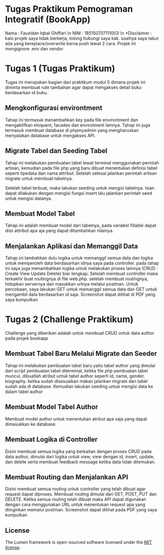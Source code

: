 # Tugas Praktikum Pemograman Integratif (BookApp)
Nama : Fauzidan Iqbal Ghiffari \n
NIM  : 185150707111003 \n
*Disclaimer : kalo projek saya tidak berkerja, tolong hubungi saya kak. soalnya saya takut ada yang kereplace/overwrite karna push lewat 2 cara. Projek ini mengignore .env dan vendor

# Tugas 1 (Tugas Praktikum)
Tugas ini merupakan bagian dari praktikum modul 5 dimana projek ini diminta membuat rute tambahan agar dapat mengakses detail buku berdasarkan id buku.

## Mengkonfigurasi environtment
Tahap ini termasuk menambahkan key pada file environtment dan mengaktifkan eloquent, facades dan envirotment lainnya. Tahap ini juga termasuk membuat database di phpmyadmin yang mengharuskan menyalakan database untuk mengakses API.

## Migrate Tabel dan Seeding Tabel
Tahap ini melakukan pembuatan tabel lewat terminal menggunakan perintah artisan, kemudian pada file php yang baru dibuat menentukan definisi tabel seperti tipedata dan nama attribut. Setelah selesai jalankan perintah artisan migrate untuk membuat tabelnya.

Setelah tabel terbuat, maka lakukan seeding untuk mengisi tabelnya. Isian dapat dilakukan dengan mengisi fungsi insert lalu jalankan perintah seed untuk mengisi datanya.

## Membuat Model Tabel
Tahap ini adalah membuat model dari tabelnya, pada variabel fillable dapat diisi attribut apa aja yang dapat ditambahkan nilainya.

## Menjalankan Aplikasi dan Memanggil Data
Tahap ini tambahkan dulu logika untuk memanggil semua data dan logika untuk memperoleh data berdasarkan idnya saya pada controller. pada tahap ini saya juga menambahkan logika untuk melakukan proses lainnya (CRUD : Create View Update Delete) biar lengkap. Setelah membuat controller maka terkakhir buat routingnya di file web.php. setelah membuat routingnya, hidupkan servernya dan masukkan urlnya melalui postman. Untuk percobaan, saya lakukan GET untuk memanggil semua data dan GET untuk mengambil data berdasarkan id saja. Screenshot dapat dilihat di PDF yang saya kumpulkan

# Tugas 2 (Challenge Praktikum)
Challenge yang diberikan adalah untuk membuat CRUD untuk data author pada projek bookapp

## Membuat Tabel Baru Melalui Migrate dan Seeder
Tahap ini melakukan pembuatan tabel baru yaitu tabel author yang dimulai dari script pembuatan tabel diterminal, ketika file php pembuatan tabel muncul, dibuatlah atribut untuk tabel author seperti id, name, gender, biography. ketika sudah disesuaikan makan jalankan migrate dan tabel sudah ada di database. Kemudian lakukan seeding untuk mengisi data ke dalam tabel author

## Membuat Model Tabel Author
Membuat model author untuk menentukan atribut apa saja yang dapat dimasukkan ke database.

## Membuat Logika di Controller
Disini membuat semua logika yang berkaitan dengan proses CRUD pada data author, dimulai dari logika untuk view, view dengan id, insert, update, dan delete serta membuat feedback message ketika data tidak ditemukan.

## Membuat Routing dan Menjalankan API
Disini membuat semua routing untuk controller yang telah dibuat agar request dapat diproses. Membuat routing dimulai dari GET, POST, PUT dan DELETE. Ketika semua routing telah dibuat maka API dapat digunakan dengan cara menggunakan URL untuk menentukan request apa yang diinginkan memalui postman. Screenshot dapat dilihat pada PDF yang saya kumpulkan

## License

The Lumen framework is open-sourced software licensed under the [MIT license](https://opensource.org/licenses/MIT).
